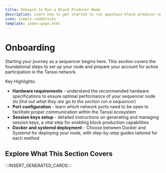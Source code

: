 ```yaml
---
title: Onboard to Run a Block Producer Node
description: Learn how to get started to run appchain block producer nodes (also known as sequencers or collators) using Docker or Systemd to participate in the protocol.
icon: simple-codeblocks
template: index-page.html
---
```


# Onboarding

Starting your journey as a sequencer begins here. This section covers the foundational steps to set up your node and prepare your account for active participation in the Tanssi network.

Key Highlights:

- **Hardware requirements** - understand the recommended hardware specifications to ensure optimal performance of your sequencer node (_to find out what they are go to the section run a sequencer_)
- **Port configuration** - learn which network ports need to be open to facilitate proper communication within the Tanssi ecosystem
- **Session keys setup** - detailed instructions on generating and managing session keys, a vital step for enabling block production capabilities
- **Docker and systemd deployment** - Choose between Docker and Systemd for deploying your node, with step-by-step guides tailored for each method



## Explore What This Section Covers

:::INSERT_GENERATED_CARDS::: 



